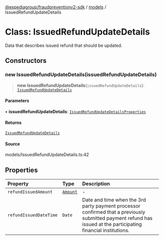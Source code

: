 [@expediagroup/fraudpreventionv2-sdk](../../index.md) / [models](../index.md) / IssuedRefundUpdateDetails

# Class: IssuedRefundUpdateDetails

Data that describes issued refund that should be updated.

## Constructors

### new IssuedRefundUpdateDetails(issuedRefundUpdateDetails)

> **new IssuedRefundUpdateDetails**(`issuedRefundUpdateDetails`): [`IssuedRefundUpdateDetails`](IssuedRefundUpdateDetails.md)

#### Parameters

• **issuedRefundUpdateDetails**: [`IssuedRefundUpdateDetailsProperties`](../interfaces/IssuedRefundUpdateDetailsProperties.md)

#### Returns

[`IssuedRefundUpdateDetails`](IssuedRefundUpdateDetails.md)

#### Source

models/IssuedRefundUpdateDetails.ts:42

## Properties

| Property | Type | Description |
| :------ | :------ | :------ |
| `refundIssuedAmount` | [`Amount`](Amount.md) | - |
| `refundIssuedDateTime` | `Date` | Date and time when the 3rd party payment processor confirmed that a previously submitted payment refund has issued at the participating financial institutions. |

